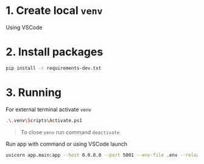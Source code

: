 # 1. Create local `venv`
Using VSCode

# 2. Install packages
```sh
pip install -r requirements-dev.txt
```

# 3. Running
For external terminal activate `venv`
```sh
.\.venv\Scripts\Activate.ps1
```
> To close `venv` run command `deactivate`

Run app with command or using VSCode launch
```sh
uvicorn app.main:app --host 0.0.0.0 --port 5001 --env-file .env --reload
```
